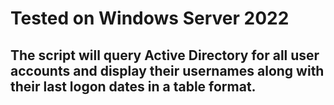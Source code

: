 # Tested on Windows Server 2022

## The script will query Active Directory for all user accounts and display their usernames along with their last logon dates in a table format.